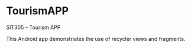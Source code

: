 # TourismAPP

SIT305 – Tourism APP

This Android app demonstriates the use of recycler views and fragments. 
